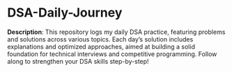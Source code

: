 # DSA-Daily-Journey
**Description**:   This repository logs my daily DSA practice, featuring problems and solutions across various topics. Each day’s solution includes explanations and optimized approaches, aimed at building a solid foundation for technical interviews and competitive programming. Follow along to strengthen your DSA skills step-by-step!
